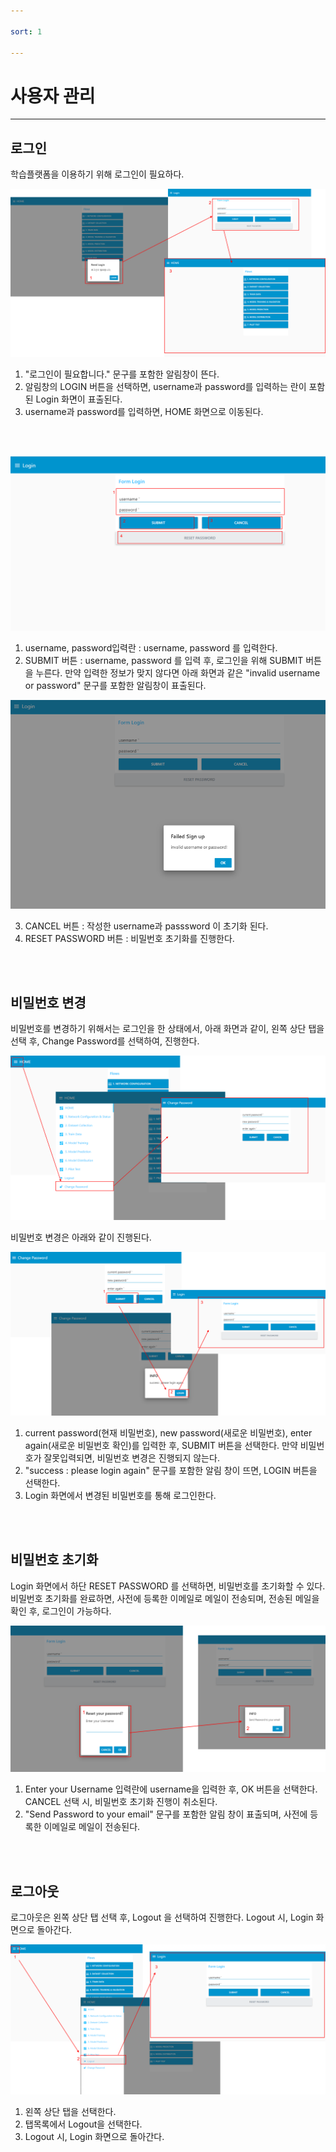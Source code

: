 ```yaml
---

sort: 1

---
```





# 사용자 관리

---

## 로그인

학습플랫폼을 이용하기 위해 로그인이 필요하다.<br/>

![loginflow](images/1.1.loginflow.png)

1. "로그인이 필요합니다." 문구를 포함한 알림창이 뜬다.
2. 알림창의 LOGIN 버튼을 선택하면, username과 password를 입력하는 란이 포함된 Login 화면이 표출된다.
3. username과 password를 입력하면, HOME 화면으로 이동된다.

<br/><br/>

![loginmain](images/1.2.loginmain.png)

1. username, password입력란 : username, password 를 입력한다.
2. SUBMIT 버튼 : username, password 를 입력 후, 로그인을 위해 SUBMIT 버튼을 누른다. 만약 입력한 정보가 맞지 않다면 아래 화면과 같은 "invalid username or password" 문구를 포함한 알림창이 표출된다.<br/>

![loginfail](images/1.3.loginfail.png)

3. CANCEL 버튼 : 작성한 username과 passsword 이 초기화 된다. 
4. RESET PASSWORD 버튼 : 비밀번호 초기화를 진행한다.

<br/><br/>

## 비밀번호 변경

비밀번호를 변경하기 위해서는 로그인을 한 상태에서, 아래 화면과 같이, 왼쪽 상단 탭을 선택 후, Change Password를 선택하여, 진행한다.<br/>

![changepassword](images/1.6.changepassword.png)

비밀번호 변경은 아래와 같이 진행된다.<br/>

![changepasswordflow](images/1.7.changepasswordflow.png)

1. current password(현재 비밀번호), new password(새로운 비밀번호), enter again(새로운 비밀번호 확인)를 입력한 후, SUBMIT 버튼을 선택한다. 만약 비밀번호가 잘못입력되면, 비밀번호 변경은 진행되지 않는다.
2. "success : please login again" 문구를 포함한 알림 창이 뜨면, LOGIN 버튼을 선택한다.
3. Login 화면에서 변경된 비밀번호를 통해 로그인한다.

<br/><br/>

## 비밀번호 초기화

Login 화면에서 하단 RESET PASSWORD 를 선택하면, 비밀번호를 초기화할 수 있다. 비밀번호 초기화를 완료하면, 사전에 등록한 이메일로 메일이 전송되며, 
전송된 메일을 확인 후, 로그인이 가능하다.<br/>

![resetpassword](images/1.4.resetpassword.png)

1. Enter your Username 입력란에 username을 입력한 후, OK 버튼을 선택한다. CANCEL 선택 시, 비밀번호 초기화 진행이 취소된다.
2. "Send Password to your email" 문구를 포함한 알림 창이 표출되며, 사전에 등록한 이메일로 메일이 전송된다.

<br/><br/>

## 로그아웃

로그아웃은 왼쪽 상단 탭 선택 후, Logout 을 선택하여 진행한다. Logout 시, Login 화면으로 돌아간다.<br/>

![logout](images/1.5.logout.png)

1. 왼쪽 상단 탭을 선택한다. 
2. 탭목록에서 Logout을 선택한다.
3. Logout 시, Login 화면으로 돌아간다.

 

